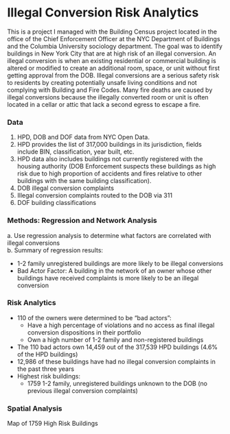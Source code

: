 # Illegal Conversion Risk Analytics

This is a project I managed with the Building Census project located in the office of the Chief Enforcement Officer at the NYC Department of Buildings and the Columbia University sociology department. The goal was to identify buildings in New York City that are at high risk of an illegal conversion. An illegal conversion is when an existing residential or commercial building is altered or modified to create an additional room, space, or unit without first getting approval from the DOB. Illegal conversions are a serious safety risk to residents by creating potentially unsafe living conditions and not complying with Building and Fire Codes. Many fire deaths are caused by illegal conversions because the illegally converted room or unit is often located in a cellar or attic that lack a second egress to escape a fire.

### Data
1. HPD, DOB and DOF data from NYC Open Data.  
2. HPD provides the list of 317,000 buildings in its jurisdiction, fields include BIN, classification, year built, etc.  
3. HPD data also includes buildings not currently registered with the housing authority (DOB Enforcement suspects these buildings as high risk due to high proportion of accidents and fires relative to other buildings with the same building classification).
4. DOB illegal conversion complaints  
5. Illegal conversion complaints routed to the DOB via 311  
6. DOF building classifications  

### Methods: Regression and Network Analysis
a. Use regression analysis to determine what factors are correlated with illegal conversions  
b. Summary of regression results:  
- 1-2 family unregistered buildings are more likely to be illegal conversions  
- Bad Actor Factor: A building in the network of an owner whose other buildings have received complaints is more likely to be an illegal conversion  

### Risk Analytics
- 110 of the owners were determined to be “bad actors”:  
    - Have a high percentage of violations and no access as final illegal conversion dispositions in their portfolio  
    - Own a high number of 1-2 family and non-registered buildings  
- The 110 bad actors own 14,459 out of the 317,539  HPD buildings (4.6% of the HPD buildings)  
- 12,986 of these buildings have had no illegal conversion complaints in the past three years  
- Highest risk buildings:  
    - 1759 1-2 family, unregistered buildings unknown to the DOB (no previous illegal conversion complaints)
 
 ### Spatial Analysis
 Map of 1759 High Risk Buildings  
